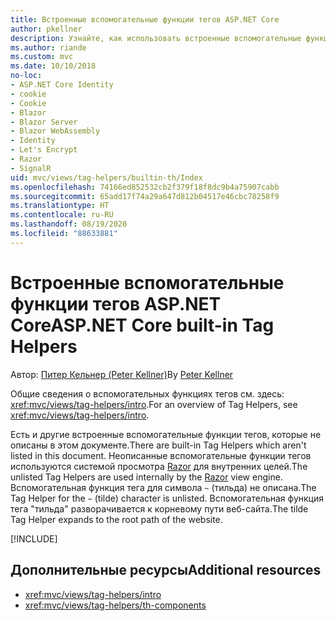 ```yaml
---
title: Встроенные вспомогательные функции тегов ASP.NET Core
author: pkellner
description: Узнайте, как использовать встроенные вспомогательные функции тегов ASP.NET Core для более эффективной работы.
ms.author: riande
ms.custom: mvc
ms.date: 10/10/2018
no-loc:
- ASP.NET Core Identity
- cookie
- Cookie
- Blazor
- Blazor Server
- Blazor WebAssembly
- Identity
- Let's Encrypt
- Razor
- SignalR
uid: mvc/views/tag-helpers/builtin-th/Index
ms.openlocfilehash: 74166ed852532cb2f379f18f8dc9b4a75907cabb
ms.sourcegitcommit: 65add17f74a29a647d812b04517e46cbc78258f9
ms.translationtype: HT
ms.contentlocale: ru-RU
ms.lasthandoff: 08/19/2020
ms.locfileid: "88633881"
---
```

# <a name="aspnet-core-built-in-tag-helpers"></a><span data-ttu-id="557b2-103">Встроенные вспомогательные функции тегов ASP.NET Core</span><span class="sxs-lookup"><span data-stu-id="557b2-103">ASP.NET Core built-in Tag Helpers</span></span>

<span data-ttu-id="557b2-104">Автор: [Питер Кельнер (Peter Kellner)](https://peterkellner.net)</span><span class="sxs-lookup"><span data-stu-id="557b2-104">By [Peter Kellner](https://peterkellner.net)</span></span>

<span data-ttu-id="557b2-105">Общие сведения о вспомогательных функциях тегов см. здесь: <xref:mvc/views/tag-helpers/intro>.</span><span class="sxs-lookup"><span data-stu-id="557b2-105">For an overview of Tag Helpers, see <xref:mvc/views/tag-helpers/intro>.</span></span>

<span data-ttu-id="557b2-106">Есть и другие встроенные вспомогательные функции тегов, которые не описаны в этом документе.</span><span class="sxs-lookup"><span data-stu-id="557b2-106">There are built-in Tag Helpers which aren't listed in this document.</span></span> <span data-ttu-id="557b2-107">Неописанные вспомогательные функции тегов используются системой просмотра [Razor](xref:mvc/views/razor) для внутренних целей.</span><span class="sxs-lookup"><span data-stu-id="557b2-107">The unlisted Tag Helpers are used internally by the [Razor](xref:mvc/views/razor) view engine.</span></span> <span data-ttu-id="557b2-108">Вспомогательная функция тега для символа `~` (тильда) не описана.</span><span class="sxs-lookup"><span data-stu-id="557b2-108">The Tag Helper for the `~` (tilde) character is unlisted.</span></span> <span data-ttu-id="557b2-109">Вспомогательная функция тега "тильда" разворачивается к корневому пути веб-сайта.</span><span class="sxs-lookup"><span data-stu-id="557b2-109">The tilde Tag Helper expands to the root path of the website.</span></span>

[!INCLUDE[](~/includes/built-in-TH.md)]

## <a name="additional-resources"></a><span data-ttu-id="557b2-110">Дополнительные ресурсы</span><span class="sxs-lookup"><span data-stu-id="557b2-110">Additional resources</span></span>

* <xref:mvc/views/tag-helpers/intro>
* <xref:mvc/views/tag-helpers/th-components>
